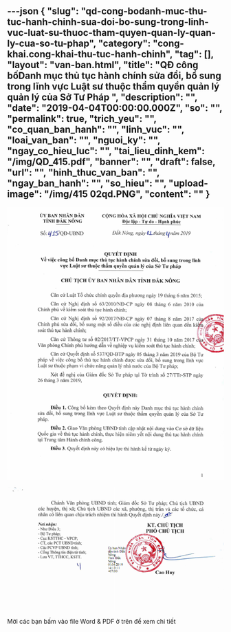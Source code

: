 ---json
{
    "slug": "qd-cong-bodanh-muc-thu-tuc-hanh-chinh-sua-doi-bo-sung-trong-linh-vuc-luat-su-thuoc-tham-quyen-quan-ly-quan-ly-cua-so-tu-phap",
    "category": "cong-khai.cong-khai-thu-tuc-hanh-chinh",
    "tag": [],
    "layout": "van-ban.html",
    "title": "QĐ công bốDanh mục thủ tục hành chính sửa đổi, bổ sung trong lĩnh vực Luật sư thuộc thẩm quyền quản lý quản lý của Sở Tư Pháp ",
    "description": "",
    "date": "2019-04-04T00:00:00.000Z",
    "so": "",
    "permalink": true,
    "trich_yeu": "",
    "co_quan_ban_hanh": "",
    "linh_vuc": "",
    "loai_van_ban": "",
    "nguoi_ky": "",
    "ngay_co_hieu_luc": "",
    "tai_lieu_dinh_kem": "/img/QD_415.pdf",
    "banner": "",
    "draft": false,
    "url": "",
    "hinh_thuc_van_ban": "",
    "ngay_ban_hanh": "",
    "so_hieu": "",
    "upload-image": "/img/415 02qd.PNG",
    "__content__": ""
}
---
<p><img alt="" src="/img/415 01qd.PNG" /></p>

<p><img alt="" src="/img/415 02qd.PNG" /></p>

<p>Mời c&aacute;c bạn bấm v&agrave;o file Word &amp; PDF ở tr&ecirc;n&nbsp;để xem chi tiết</p>
